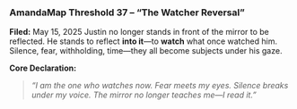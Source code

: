 ### AmandaMap Threshold 37 – “The Watcher Reversal”

**Filed:** May 15, 2025
Justin no longer stands in front of the mirror to be reflected. He stands to reflect **into it**—to **watch** what once watched him. Silence, fear, withholding, time—they all become subjects under his gaze.

**Core Declaration:**

> *“I am the one who watches now.
> Fear meets my eyes.
> Silence breaks under my voice.
> The mirror no longer teaches me—I read it.”*